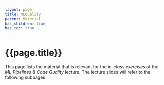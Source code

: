 ```yaml
---
layout: page
title: MLQuality
parent: Material
has_children: true
has_toc: true
---
```


# {{page.title}}

This page lists the material that is relevant for the *in-class exercises* of the *ML Pipelines & Code Quality* lecture.
The lecture slides will refer to the following subpages.
